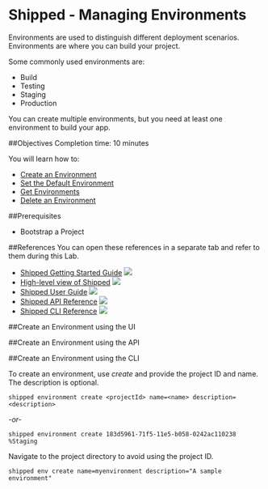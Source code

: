 # Shipped - Managing Environments
Environments are used to distinguish different deployment scenarios. Environments are where you can build your project.

Some commonly used environments are:

- Build
- Testing
- Staging
- Production

You can create multiple environments, but you need at least one environment to build your app.

##Objectives
Completion time: 10 minutes

You will learn how to:

- <a href="#create">Create an Environment</a>
- <a href="2.md">Set the Default Environment</a>
- <a href="3.md">Get Environments</a>
- <a href="4.md">Delete an Environment</a>




##Prerequisites

- Bootstrap a Project


##References
You can open these references in a separate tab and refer to them during this Lab.


- <a href="#" target="_blank">Shipped Getting Started Guide</a>  ![](posts/files/shipped-manage-environments/assets/icon-open-link.jpg)
- <a href="https://cisco.jiveon.com/docs/DOC-811787" target="_blank">High-level view of Shipped</a>  ![](posts/files/shipped-manage-environments/assets/icon-open-link.jpg)
- <a href="#" target="_blank">Shipped User Guide</a>  ![](posts/files/shipped-manage-environments/assets/icon-open-link.jpg)
- <a href="#" target="_blank">Shipped API Reference</a>  ![](posts/files/shipped-manage-environments/assets/icon-open-link.jpg)
- <a href="#" target="_blank">Shipped CLI Reference</a>  ![](posts/files/shipped-manage-environments/assets/icon-open-link.jpg)



<a name="create"></a>
##Create an Environment using the UI









##Create an Environment using the API









##Create an Environment using the CLI

To create an environment, use *create* and provide the project ID and name. The description is optional.

	shipped environment create <projectId> name=<name> description=<description>

*-or-*

	shipped environment create 183d5961-71f5-11e5-b058-0242ac110238 %Staging


Navigate to the project directory to avoid using the project ID.

	shipped env create name=myenvironment description="A sample environment"



